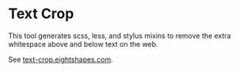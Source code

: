 # Text Crop

This tool generates scss, less, and stylus mixins to remove the extra whitespace above and below text on the web.

See [text-crop.eightshapes.com](http://text-crop.eightshapes.com).
